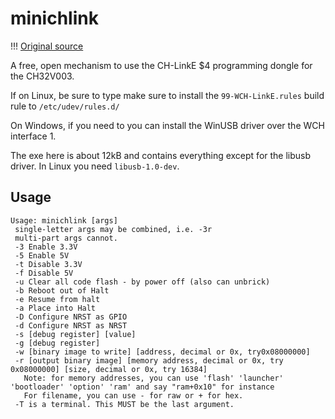 # minichlink

!!! [Original source](https://github.com/cnlohr/ch32v003fun/tree/master/minichlink)

A free, open mechanism to use the CH-LinkE $4 programming dongle for the CH32V003.

If on Linux, be sure to type make sure to install the `99-WCH-LinkE.rules` build rule to `/etc/udev/rules.d/`

On Windows, if you need to you can install the WinUSB driver over the WCH interface 1.

The exe here is about 12kB and contains everything except for the libusb driver.  In Linux you need `libusb-1.0-dev`.

## Usage

```
Usage: minichlink [args]
 single-letter args may be combined, i.e. -3r
 multi-part args cannot.
 -3 Enable 3.3V
 -5 Enable 5V
 -t Disable 3.3V
 -f Disable 5V
 -u Clear all code flash - by power off (also can unbrick)
 -b Reboot out of Halt
 -e Resume from halt
 -a Place into Halt
 -D Configure NRST as GPIO
 -d Configure NRST as NRST
 -s [debug register] [value]
 -g [debug register]
 -w [binary image to write] [address, decimal or 0x, try0x08000000]
 -r [output binary image] [memory address, decimal or 0x, try 0x08000000] [size, decimal or 0x, try 16384]
   Note: for memory addresses, you can use 'flash' 'launcher' 'bootloader' 'option' 'ram' and say "ram+0x10" for instance
   For filename, you can use - for raw or + for hex.
 -T is a terminal. This MUST be the last argument.
```
 
